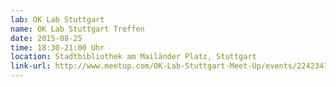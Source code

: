 ```yaml
---
lab: OK Lab Stuttgart
name: OK Lab Stuttgart Treffen
date: 2015-08-25
time: 18:30-21:00 Uhr
location: Stadtbibliothek am Mailänder Platz, Stuttgart
link-url: http://www.meetup.com/OK-Lab-Stuttgart-Meet-Up/events/224234745/
---
```


